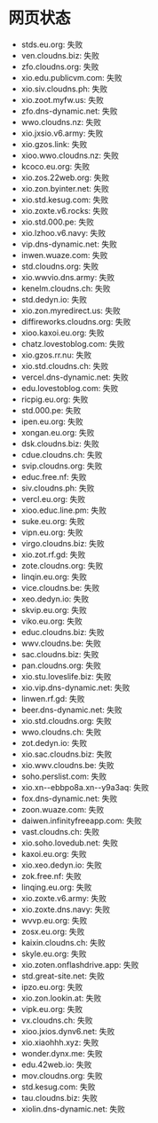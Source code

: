 # 网页状态
- stds.eu.org: 失败
- ven.cloudns.biz: 失败
- zfo.cloudns.org: 失败
- xio.edu.publicvm.com: 失败
- xio.siv.cloudns.ph: 失败
- xio.zoot.myfw.us: 失败
- zfo.dns-dynamic.net: 失败
- wwo.cloudns.nz: 失败
- xio.jxsio.v6.army: 失败
- xio.gzos.link: 失败
- xioo.wwo.cloudns.nz: 失败
- kcoco.eu.org: 失败
- xio.zos.22web.org: 失败
- xio.zon.byinter.net: 失败
- xio.std.kesug.com: 失败
- xio.zoxte.v6.rocks: 失败
- xio.std.000.pe: 失败
- xio.lzhoo.v6.navy: 失败
- vip.dns-dynamic.net: 失败
- inwen.wuaze.com: 失败
- std.cloudns.org: 失败
- xio.wwvio.dns.army: 失败
- kenelm.cloudns.ch: 失败
- std.dedyn.io: 失败
- xio.zon.myredirect.us: 失败
- diffireworks.cloudns.org: 失败
- xioo.kaxoi.eu.org: 失败
- chatz.lovestoblog.com: 失败
- xio.gzos.rr.nu: 失败
- xio.std.cloudns.ch: 失败
- vercel.dns-dynamic.net: 失败
- edu.lovestoblog.com: 失败
- ricpig.eu.org: 失败
- std.000.pe: 失败
- ipen.eu.org: 失败
- xongan.eu.org: 失败
- dsk.cloudns.biz: 失败
- cdue.cloudns.ch: 失败
- svip.cloudns.org: 失败
- educ.free.nf: 失败
- siv.cloudns.ph: 失败
- vercl.eu.org: 失败
- xioo.educ.line.pm: 失败
- suke.eu.org: 失败
- vipn.eu.org: 失败
- virgo.cloudns.biz: 失败
- xio.zot.rf.gd: 失败
- zote.cloudns.org: 失败
- linqin.eu.org: 失败
- vice.cloudns.be: 失败
- xeo.dedyn.io: 失败
- skvip.eu.org: 失败
- viko.eu.org: 失败
- educ.cloudns.biz: 失败
- wwv.cloudns.be: 失败
- sac.cloudns.biz: 失败
- pan.cloudns.org: 失败
- xio.stu.loveslife.biz: 失败
- xio.vip.dns-dynamic.net: 失败
- linwen.rf.gd: 失败
- beer.dns-dynamic.net: 失败
- xio.std.cloudns.org: 失败
- wwo.cloudns.ch: 失败
- zot.dedyn.io: 失败
- xio.sac.cloudns.biz: 失败
- xio.wwv.cloudns.be: 失败
- soho.perslist.com: 失败
- xio.xn--ebbpo8a.xn--y9a3aq: 失败
- fox.dns-dynamic.net: 失败
- zoon.wuaze.com: 失败
- daiwen.infinityfreeapp.com: 失败
- vast.cloudns.ch: 失败
- xio.soho.lovedub.net: 失败
- kaxoi.eu.org: 失败
- xio.xeo.dedyn.io: 失败
- zok.free.nf: 失败
- linqing.eu.org: 失败
- xio.zoxte.v6.army: 失败
- xio.zoxte.dns.navy: 失败
- wvvp.eu.org: 失败
- zosx.eu.org: 失败
- kaixin.cloudns.ch: 失败
- skyle.eu.org: 失败
- xio.zoten.onflashdrive.app: 失败
- std.great-site.net: 失败
- ipzo.eu.org: 失败
- xio.zon.lookin.at: 失败
- vipk.eu.org: 失败
- vx.cloudns.ch: 失败
- xioo.jxios.dynv6.net: 失败
- xio.xiaohhh.xyz: 失败
- wonder.dynx.me: 失败
- edu.42web.io: 失败
- mov.cloudns.org: 失败
- std.kesug.com: 失败
- tau.cloudns.biz: 失败
- xiolin.dns-dynamic.net: 失败
